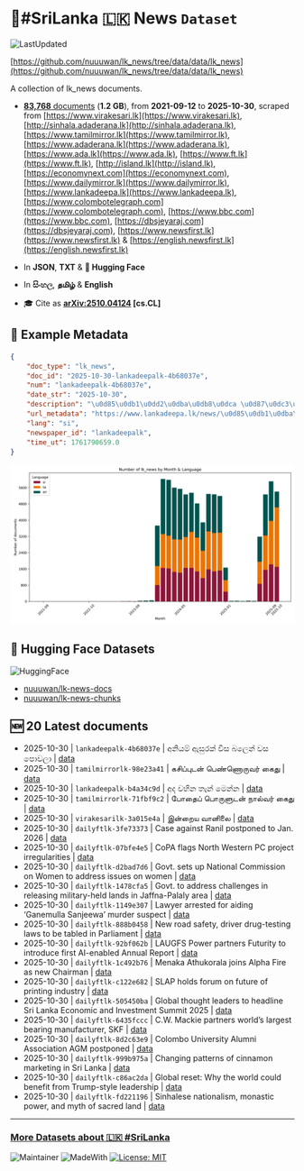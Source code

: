 # 📄#SriLanka 🇱🇰 News `Dataset`

![LastUpdated](https://img.shields.io/badge/last_updated-2025--10--30_08:17:25-green)

[https://github.com/nuuuwan/lk_news/tree/data/data/lk_news](https://github.com/nuuuwan/lk_news/tree/data/data/lk_news)

A collection of lk_news documents.

- [**83,768** documents](https://github.com/nuuuwan/lk_news/tree/data/data/lk_news) (**1.2 GB**), from **2021-09-12** to **2025-10-30**, scraped from [https://www.virakesari.lk](https://www.virakesari.lk), [http://sinhala.adaderana.lk](http://sinhala.adaderana.lk), [https://www.tamilmirror.lk](https://www.tamilmirror.lk), [https://www.adaderana.lk](https://www.adaderana.lk), [https://www.ada.lk](https://www.ada.lk), [https://www.ft.lk](https://www.ft.lk), [http://island.lk](http://island.lk), [https://economynext.com](https://economynext.com), [https://www.dailymirror.lk](https://www.dailymirror.lk), [https://www.lankadeepa.lk](https://www.lankadeepa.lk), [https://www.colombotelegraph.com](https://www.colombotelegraph.com), [https://www.bbc.com](https://www.bbc.com), [https://dbsjeyaraj.com](https://dbsjeyaraj.com), [https://www.newsfirst.lk](https://www.newsfirst.lk) & [https://english.newsfirst.lk](https://english.newsfirst.lk)

- In **JSON**, **TXT** & **🤗 Hugging Face**

- In **සිංහල**, **தமிழ்** & **English**

- 🎓 Cite as **[arXiv:2510.04124](https://arxiv.org/abs/2510.04124) [cs.CL]**

## 📝 Example Metadata

```json
{
    "doc_type": "lk_news",
    "doc_id": "2025-10-30-lankadeepalk-4b68037e",
    "num": "lankadeepalk-4b68037e",
    "date_str": "2025-10-30",
    "description": "\u0d85\u0db1\u0dd2\u0dba\u0db8\u0dca \u0d87\u0dc3\u0dd4\u0dbb\u0d9a\u0dca \u0dc0\u0dd2\u0dc3 \u0db6\u0dbd\u0dd9\u0db1\u0dca \u0dc0\u0dc3 \u0db4\u0ddc\u0dc0\u0dbd\u0dcf",
    "url_metadata": "https://www.lankadeepa.lk/news/\u0d85\u0db1\u0dba\u0db8-\u0d87\u0dc3\u0dbb\u0d9a-\u0dc0\u0dc3-\u0db6\u0dbd\u0db1-\u0dc0\u0dc3-\u0db4\u0dc0\u0dbd/101-682340",
    "lang": "si",
    "newspaper_id": "lankadeepalk",
    "time_ut": 1761790659.0
}
```

![Chart](https://raw.githubusercontent.com/nuuuwan/lk_news/refs/heads/data/data/lk_news/docs_by_month_and_lang.png)

## 🤗 Hugging Face Datasets

![HuggingFace](https://img.shields.io/badge/-HuggingFace-FDEE21?style=for-the-badge&logo=HuggingFace)

- [nuuuwan/lk-news-docs](https://huggingface.co/datasets/nuuuwan/lk-news-docs)
- [nuuuwan/lk-news-chunks](https://huggingface.co/datasets/nuuuwan/lk-news-chunks)

## 🆕 20 Latest documents

- 2025-10-30 | `lankadeepalk-4b68037e` | අනියම් ඇසුරක් විස බලෙන් වස පොවලා | [data](https://github.com/nuuuwan/lk_news/tree/data/data/lk_news/2020s/2025/2025-10-30-lankadeepalk-4b68037e)
- 2025-10-30 | `tamilmirrorlk-98e23a41` | கசிப்புடன் பெண்ணொருவர் கைது | [data](https://github.com/nuuuwan/lk_news/tree/data/data/lk_news/2020s/2025/2025-10-30-tamilmirrorlk-98e23a41)
- 2025-10-30 | `lankadeepalk-b4a34c9d` | අද වහින තැන් මෙන්න | [data](https://github.com/nuuuwan/lk_news/tree/data/data/lk_news/2020s/2025/2025-10-30-lankadeepalk-b4a34c9d)
- 2025-10-30 | `tamilmirrorlk-71fbf9c2` | போதைப் பொருளுடன் நால்வர் கைது | [data](https://github.com/nuuuwan/lk_news/tree/data/data/lk_news/2020s/2025/2025-10-30-tamilmirrorlk-71fbf9c2)
- 2025-10-30 | `virakesarilk-3a015e4a` | இன்றைய வானிலை | [data](https://github.com/nuuuwan/lk_news/tree/data/data/lk_news/2020s/2025/2025-10-30-virakesarilk-3a015e4a)
- 2025-10-30 | `dailyftlk-3fe73373` | Case against Ranil postponed to Jan. 2026 | [data](https://github.com/nuuuwan/lk_news/tree/data/data/lk_news/2020s/2025/2025-10-30-dailyftlk-3fe73373)
- 2025-10-30 | `dailyftlk-07bfe4e5` | CoPA flags North Western PC project irregularities | [data](https://github.com/nuuuwan/lk_news/tree/data/data/lk_news/2020s/2025/2025-10-30-dailyftlk-07bfe4e5)
- 2025-10-30 | `dailyftlk-d2bad7d6` | Govt. sets up National Commission on Women to address issues on women | [data](https://github.com/nuuuwan/lk_news/tree/data/data/lk_news/2020s/2025/2025-10-30-dailyftlk-d2bad7d6)
- 2025-10-30 | `dailyftlk-1478cfa5` | Govt. to address challenges in releasing military-held lands in Jaffna-Palaly area | [data](https://github.com/nuuuwan/lk_news/tree/data/data/lk_news/2020s/2025/2025-10-30-dailyftlk-1478cfa5)
- 2025-10-30 | `dailyftlk-1149e307` | Lawyer arrested for aiding ‘Ganemulla Sanjeewa’ murder suspect | [data](https://github.com/nuuuwan/lk_news/tree/data/data/lk_news/2020s/2025/2025-10-30-dailyftlk-1149e307)
- 2025-10-30 | `dailyftlk-888b0458` | New road safety, driver drug-testing laws to be tabled in Parliament | [data](https://github.com/nuuuwan/lk_news/tree/data/data/lk_news/2020s/2025/2025-10-30-dailyftlk-888b0458)
- 2025-10-30 | `dailyftlk-92bf062b` | LAUGFS Power partners Futurity to introduce first AI-enabled Annual Report | [data](https://github.com/nuuuwan/lk_news/tree/data/data/lk_news/2020s/2025/2025-10-30-dailyftlk-92bf062b)
- 2025-10-30 | `dailyftlk-1c492b76` | Menaka Athukorala joins Alpha Fire as new Chairman | [data](https://github.com/nuuuwan/lk_news/tree/data/data/lk_news/2020s/2025/2025-10-30-dailyftlk-1c492b76)
- 2025-10-30 | `dailyftlk-c122e682` | SLAP holds forum on future of printing industry | [data](https://github.com/nuuuwan/lk_news/tree/data/data/lk_news/2020s/2025/2025-10-30-dailyftlk-c122e682)
- 2025-10-30 | `dailyftlk-505450ba` | Global thought leaders to headline Sri Lanka Economic and Investment Summit 2025 | [data](https://github.com/nuuuwan/lk_news/tree/data/data/lk_news/2020s/2025/2025-10-30-dailyftlk-505450ba)
- 2025-10-30 | `dailyftlk-6435fccc` | C.W. Mackie partners world’s largest bearing manufacturer, SKF | [data](https://github.com/nuuuwan/lk_news/tree/data/data/lk_news/2020s/2025/2025-10-30-dailyftlk-6435fccc)
- 2025-10-30 | `dailyftlk-8d2c63e9` | Colombo University Alumni Association AGM postponed | [data](https://github.com/nuuuwan/lk_news/tree/data/data/lk_news/2020s/2025/2025-10-30-dailyftlk-8d2c63e9)
- 2025-10-30 | `dailyftlk-999b975a` | Changing patterns of cinnamon marketing in Sri Lanka | [data](https://github.com/nuuuwan/lk_news/tree/data/data/lk_news/2020s/2025/2025-10-30-dailyftlk-999b975a)
- 2025-10-30 | `dailyftlk-c86ac2da` | Global reset: Why the world could benefit from Trump-style leadership | [data](https://github.com/nuuuwan/lk_news/tree/data/data/lk_news/2020s/2025/2025-10-30-dailyftlk-c86ac2da)
- 2025-10-30 | `dailyftlk-fd221196` | Sinhalese nationalism, monastic power, and myth of sacred land | [data](https://github.com/nuuuwan/lk_news/tree/data/data/lk_news/2020s/2025/2025-10-30-dailyftlk-fd221196)

---

### [More Datasets about 🇱🇰 #SriLanka](https://github.com/nuuuwan/lk_datasets)

![Maintainer](https://img.shields.io/badge/maintainer-nuuuwan-red)
![MadeWith](https://img.shields.io/badge/made_with-python-blue)
[![License: MIT](https://img.shields.io/badge/License-MIT-yellow.svg)](https://opensource.org/licenses/MIT)
